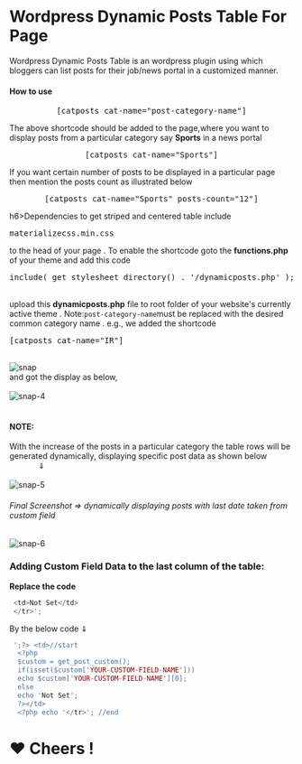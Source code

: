 <h1> Wordpress Dynamic Posts Table For Page</h1>
Wordpress Dynamic Posts Table is an wordpress plugin using which bloggers can list posts for their job/news portal in a customized manner.
<h4>How to use </h4>
<pre><center>[catposts cat-name="post-category-name"]</center></pre>
<p>The above shortcode should be added to the page,where you want to display posts from a particular category say <b>Sports</b> in a news portal</p>
<pre><center>[catposts cat-name="Sports"]</center></pre>
 If you want certain number of posts to be displayed in a particular page then mention the posts count as illustrated below <br>
 <pre><center>[catposts cat-name="Sports" posts-count="12"]</center></pre>h6>Dependencies</h6>
 to get striped and centered table include <pre>materializecss.min.css</pre> to the head  of your page .
 To enable the shortcode goto the <b>functions.php</b> of your theme and add this code <pre>include( get_stylesheet_directory() . '/dynamicposts.php' );</pre> <br>
 upload this <b>dynamicposts.php</b> file to root folder of your website's currently active theme  .
Note:<code>post-category-name</code>must be replaced with the desired common category name .
e.g., we added the shortcode <pre>[catposts cat-name="IR"]</pre><br>
<img src="https://i.ibb.co/2P7Nbvr/snap.png" alt="snap" border="0"><br>
and got the display as below, <br><br>
<img src="https://i.ibb.co/6w8Psyh/snap-4.jpg" alt="snap-4" border="0"><br><br>
<h4>NOTE:</h4> With the increase of the posts in a particular category the table rows will be generated dynamically, displaying specific post data as shown below </br>&nbsp;&nbsp;&nbsp;&nbsp;&nbsp;&nbsp;&nbsp;&nbsp;&nbsp;&nbsp;&nbsp;&nbsp;&nbsp;&dArr;<br><br>
<img src="https://i.ibb.co/dWbbHrj/snap-5.png" alt="snap-5" border="0">
<h6>Final Screenshot => dynamically displaying posts with last date taken from custom field </h6>
<img src="https://i.ibb.co/ggbWkkT/snap-6.png" alt="snap-6" border="0">
<h3>Adding Custom Field Data to the last column of the table:</h3>
 <b>Replace the code</b>

```php
 <td>Not Set</td>
 </tr>';
```
 By the below code &dArr;
```php
 ';?> <td>//start 
  <?php  
  $custom = get_post_custom();
  if(isset($custom['YOUR-CUSTOM-FIELD-NAME'])) 
  echo $custom['YOUR-CUSTOM-FIELD-NAME'][0];
  else 
  echo 'Not Set';
  ?></td>
  <?php echo '</tr>'; //end 
```  

   <h1> &#10084; Cheers !</h1>
    
         

